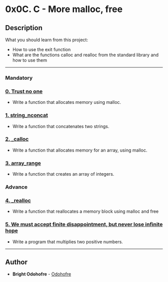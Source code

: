 # 0x0C. C - More malloc, free

## Description
What you should learn from this project:
* How to use the exit function
* What are the functions calloc and realloc from the standard library and how to use them
---
### Mandatory

### [0. Trust no one](./0-malloc_checked.c)
* Write a function that allocates memory using malloc.

### [1. string\_nconcat](./1-string_nconcat.c)
* Write a function that concatenates two strings.

### [2. \_calloc](./2-calloc.c)
* Write a function that allocates memory for an array, using malloc.

### [3. array_range](./3-array_range.c)
* Write a function that creates an array of integers.

### Advance

### [4. \_realloc](./100-realloc.c)
* Write a function that reallocates a memory block using malloc and free

### [5. We must accept finite disappointment, but never lose infinite hope](./101-mul.c)
* Write a program that multiplies two positive numbers.
---

## Author
* **Bright Odohofre** - [Odohofre](https://github.com/Odohofre)
